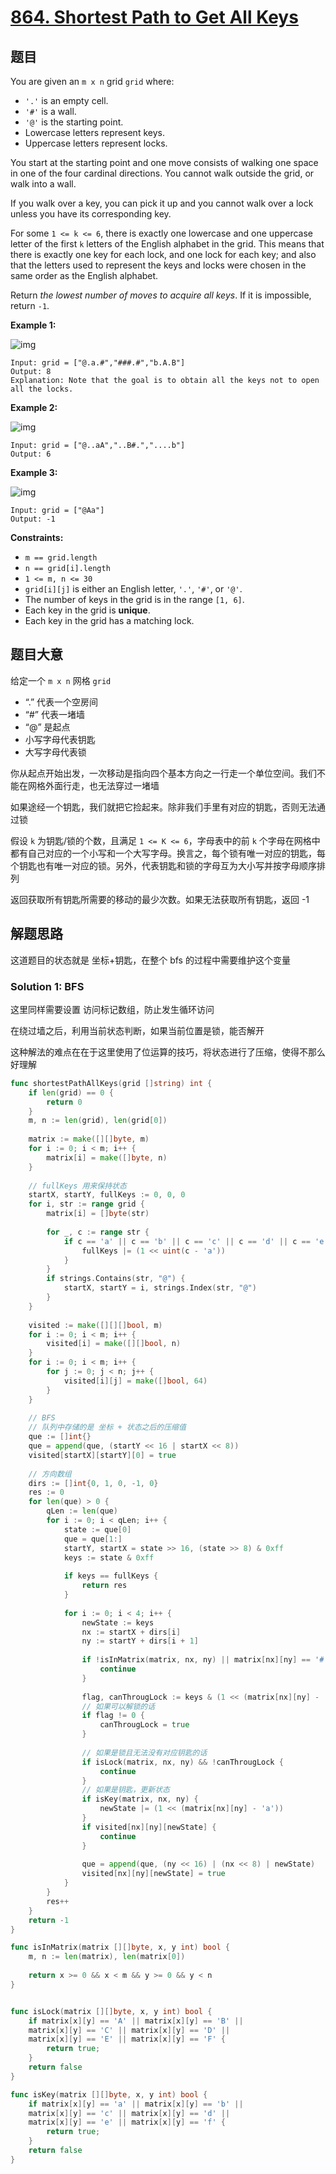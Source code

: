 # [864. Shortest Path to Get All Keys](https://leetcode.com/problems/shortest-path-to-get-all-keys/)

## 题目

You are given an `m x n` grid `grid` where:

- `'.'` is an empty cell.
- `'#'` is a wall.
- `'@'` is the starting point.
- Lowercase letters represent keys.
- Uppercase letters represent locks.

You start at the starting point and one move consists of walking one  space in one of the four cardinal directions. You cannot walk outside  the grid, or walk into a wall.

If you walk over a key, you can pick it up and you cannot walk over a lock unless you have its corresponding key.

For some `1 <= k <= 6`, there is exactly one lowercase and one uppercase letter of the first `k` letters of the English alphabet in the grid. This means that there is  exactly one key for each lock, and one lock for each key; and also that  the letters used to represent the keys and locks were chosen in the same order as the English alphabet.

Return *the lowest number of moves to acquire all keys*. If it is impossible, return `-1`.

 

**Example 1:**

![img](https://assets.leetcode.com/uploads/2021/07/23/lc-keys2.jpg)

```
Input: grid = ["@.a.#","###.#","b.A.B"]
Output: 8
Explanation: Note that the goal is to obtain all the keys not to open all the locks.
```

**Example 2:**

![img](https://assets.leetcode.com/uploads/2021/07/23/lc-key2.jpg)

```
Input: grid = ["@..aA","..B#.","....b"]
Output: 6
```

**Example 3:**

![img](https://assets.leetcode.com/uploads/2021/07/23/lc-keys3.jpg)

```
Input: grid = ["@Aa"]
Output: -1
```

 

**Constraints:**

- `m == grid.length`
- `n == grid[i].length`
- `1 <= m, n <= 30`
- `grid[i][j]` is either an English letter, `'.'`, `'#'`, or `'@'`.
- The number of keys in the grid is in the range `[1, 6]`.
- Each key in the grid is **unique**.
- Each key in the grid has a matching lock.

## 题目大意

给定一个 `m x n` 网格 `grid`

- “.” 代表一个空房间
- “#” 代表一堵墙 
- “@” 是起点
- 小写字母代表钥匙
- 大写字母代表锁

你从起点开始出发，一次移动是指向四个基本方向之一行走一个单位空间。我们不能在网格外面行走，也无法穿过一堵墙

如果途经一个钥匙，我们就把它捡起来。除非我们手里有对应的钥匙，否则无法通过锁

假设 `k` 为钥匙/锁的个数，且满足 `1 <= K <= 6`，字母表中的前 `k` 个字母在网格中都有自己对应的一个小写和一个大写字母。换言之，每个锁有唯一对应的钥匙，每个钥匙也有唯一对应的锁。另外，代表钥匙和锁的字母互为大小写并按字母顺序排列

返回获取所有钥匙所需要的移动的最少次数。如果无法获取所有钥匙，返回 -1 

## 解题思路

这道题目的状态就是 坐标+钥匙，在整个 bfs 的过程中需要维护这个变量

### Solution 1: BFS

这里同样需要设置 访问标记数组，防止发生循环访问

在绕过墙之后，利用当前状态判断，如果当前位置是锁，能否解开

这种解法的难点在在于这里使用了位运算的技巧，将状态进行了压缩，使得不那么好理解

````Go
func shortestPathAllKeys(grid []string) int {
    if len(grid) == 0 {
        return 0
    }
    m, n := len(grid), len(grid[0])
    
    matrix := make([][]byte, m)
    for i := 0; i < m; i++ {
        matrix[i] = make([]byte, n)
    }
    
    // fullKeys 用来保持状态
    startX, startY, fullKeys := 0, 0, 0
    for i, str := range grid {
        matrix[i] = []byte(str)
        
        for _, c := range str {
            if c == 'a' || c == 'b' || c == 'c' || c == 'd' || c == 'e' || c == 'f' {
                fullKeys |= (1 << uint(c - 'a'))
            }
        }
        if strings.Contains(str, "@") {
            startX, startY = i, strings.Index(str, "@")
        }
    }
    
    visited := make([][][]bool, m)
    for i := 0; i < m; i++ {
        visited[i] = make([][]bool, n)
    }
    for i := 0; i < m; i++ {
        for j := 0; j < n; j++ {
            visited[i][j] = make([]bool, 64)
        }
    }
    
    // BFS
    // 队列中存储的是 坐标 + 状态之后的压缩值
    que := []int{}
    que = append(que, (startY << 16 | startX << 8))
    visited[startX][startY][0] = true
    
    // 方向数组
    dirs := []int{0, 1, 0, -1, 0}
    res := 0
    for len(que) > 0 {
        qLen := len(que)
        for i := 0; i < qLen; i++ {
            state := que[0]
            que = que[1:]
            startY, startX = state >> 16, (state >> 8) & 0xff
            keys := state & 0xff
            
            if keys == fullKeys {
                return res
            }
            
            for i := 0; i < 4; i++ {
                newState := keys
                nx := startX + dirs[i]
                ny := startY + dirs[i + 1]
                
                if !isInMatrix(matrix, nx, ny) || matrix[nx][ny] == '#' {
                    continue
                }
                
                flag, canThrougLock := keys & (1 << (matrix[nx][ny] - 'A')), false
                // 如果可以解锁的话
                if flag != 0 {
                    canThrougLock = true
                }
                
                // 如果是锁且无法没有对应钥匙的话
                if isLock(matrix, nx, ny) && !canThrougLock {
                    continue
                }
                // 如果是钥匙，更新状态
                if isKey(matrix, nx, ny) {
                    newState |= (1 << (matrix[nx][ny] - 'a'))
                }
                if visited[nx][ny][newState] {
                    continue
                }
                
                que = append(que, (ny << 16) | (nx << 8) | newState)
                visited[nx][ny][newState] = true
            }
        }
        res++
    }
    return -1
}

func isInMatrix(matrix [][]byte, x, y int) bool {
    m, n := len(matrix), len(matrix[0])
    
    return x >= 0 && x < m && y >= 0 && y < n
}


func isLock(matrix [][]byte, x, y int) bool {
    if matrix[x][y] == 'A' || matrix[x][y] == 'B' ||
    matrix[x][y] == 'C' || matrix[x][y] == 'D' ||
    matrix[x][y] == 'E' || matrix[x][y] == 'F' {
        return true;
    }
    return false
}

func isKey(matrix [][]byte, x, y int) bool {
    if matrix[x][y] == 'a' || matrix[x][y] == 'b' ||
    matrix[x][y] == 'c' || matrix[x][y] == 'd' ||
    matrix[x][y] == 'e' || matrix[x][y] == 'f' {
        return true;
    }
    return false
}
````
